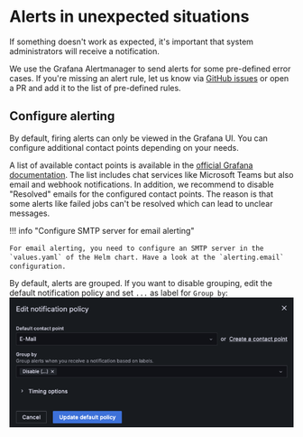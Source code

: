 <!--
 ~ SPDX-FileCopyrightText: Copyright DB InfraGO AG and contributors
 ~ SPDX-License-Identifier: Apache-2.0
 -->

# Alerts in unexpected situations

If something doesn't work as expected, it's important that system
administrators will receive a notification.

We use the Grafana Alertmanager to send alerts for some pre-defined error
cases. If you're missing an alert rule, let us know via
[GitHub issues](https://github.com/DSD-DBS/capella-collab-manager/issues) or
open a PR and add it to the list of pre-defined rules.

## Configure alerting

By default, firing alerts can only be viewed in the Grafana UI. You can
configure additional contact points depending on your needs.

A list of available contact points is available in the
[official Grafana documentation](https://grafana.com/docs/grafana/latest/alerting/configure-notifications/manage-contact-points/).
The list includes chat services like Microsoft Teams but also email and webhook
notifications. In addition, we recommend to disable "Resolved" emails for the
configured contact points. The reason is that some alerts like failed jobs
can't be resolved which can lead to unclear messages.

!!! info "Configure SMTP server for email alerting"

    For email alerting, you need to configure an SMTP server in the
    `values.yaml` of the Helm chart. Have a look at the `alerting.email`
    configuration.

By default, alerts are grouped. If you want to disable grouping, edit the
default notification policy and set `...` as label for `Group by`:
![Notification policies](./notification_policy.png)
